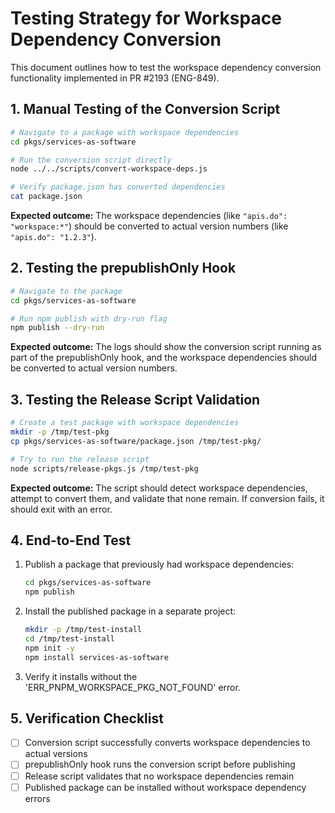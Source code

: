 # Testing Strategy for Workspace Dependency Conversion

This document outlines how to test the workspace dependency conversion functionality implemented in PR #2193 (ENG-849).

## 1. Manual Testing of the Conversion Script

```bash
# Navigate to a package with workspace dependencies
cd pkgs/services-as-software

# Run the conversion script directly
node ../../scripts/convert-workspace-deps.js

# Verify package.json has converted dependencies
cat package.json
```

**Expected outcome:** The workspace dependencies (like `"apis.do": "workspace:*"`) should be converted to actual version numbers (like `"apis.do": "1.2.3"`).

## 2. Testing the prepublishOnly Hook

```bash
# Navigate to the package
cd pkgs/services-as-software

# Run npm publish with dry-run flag
npm publish --dry-run
```

**Expected outcome:** The logs should show the conversion script running as part of the prepublishOnly hook, and the workspace dependencies should be converted to actual version numbers.

## 3. Testing the Release Script Validation

```bash
# Create a test package with workspace dependencies
mkdir -p /tmp/test-pkg
cp pkgs/services-as-software/package.json /tmp/test-pkg/

# Try to run the release script
node scripts/release-pkgs.js /tmp/test-pkg
```

**Expected outcome:** The script should detect workspace dependencies, attempt to convert them, and validate that none remain. If conversion fails, it should exit with an error.

## 4. End-to-End Test

1. Publish a package that previously had workspace dependencies:
   ```bash
   cd pkgs/services-as-software
   npm publish
   ```

2. Install the published package in a separate project:
   ```bash
   mkdir -p /tmp/test-install
   cd /tmp/test-install
   npm init -y
   npm install services-as-software
   ```

3. Verify it installs without the 'ERR_PNPM_WORKSPACE_PKG_NOT_FOUND' error.

## 5. Verification Checklist

- [ ] Conversion script successfully converts workspace dependencies to actual versions
- [ ] prepublishOnly hook runs the conversion script before publishing
- [ ] Release script validates that no workspace dependencies remain
- [ ] Published package can be installed without workspace dependency errors
